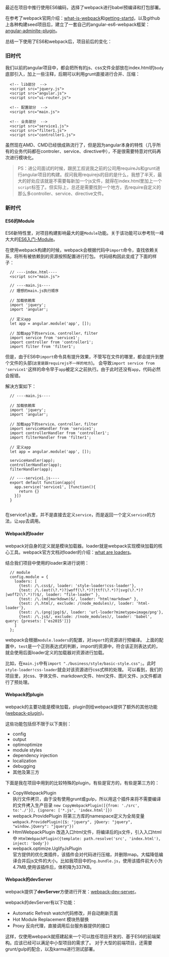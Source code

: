 最近在项目中推行使用ES6编码，选择了webpack进行babel预编译和打包部署。  

在参考了webpack官网介绍：[what-is-webpack](http://webpack.github.io/docs/what-is-webpack.html)和[getting-startd](http://webpack.github.io/docs/tutorials/getting-started/)，以及github上各种构建seed项目后，建立了一套自己的angular-es6-webpack框架：[angular-adminlte-plugin](https://github.com/kakanjau/angular-adminlte-plugin)。  

总结一下使用了ES6和webpack后，项目前后的变化：

### 旧时代

我们以前的angular项目中，都会把所有的js、css文件全部放在index.html的`body`底部引入，加上一些注释，后期可以利用grunt直接进行合并、压缩：

```
  <!-- lib部分  -->
  <script src="jquery.js">
  <script src="angular.js">
  <script src="ui-router.js"> 
  
  <!-- 配置部分  -->
  <script src="main.js">
  
  <!-- 业务部分  -->
  <script src="service1.js">
  <script src="filter1.js">
  <script src="controller1.js">
```

虽然现在AMD、CMD已经很成熟流行了，但是因为angular本身的特性（几乎所有的业务代码都在controler、service、directive中），不是很需要特意对代码再次进行模块化。

> PS：进公司面试的时候，跟民工叔说我之前的公司用requireJs和grunt进行angular项目的构建。叔问我用requirejs的目的是什么，我想了半天，最大的好处应该就是不需要每新加一个js文件，就得在index.html里加上一个`script`标签了。但实际上，总还是需要找到一个地方，去require自定义的那么多controller、service、directive文件。

### 新时代

#### ES6的Module
ES6新特性里，对项目构建影响最大的是`Module`功能。关于该功能可以参考阮一峰大大的[ES6入门-Module](http://es6.ruanyifeng.com/#docs/module)。

在使用webpack构建的时候，webpack会根据代码中`import`命令，查找依赖关系，将所有被依赖到的资源按照配置进行打包。
代码结构因此变成了下面的样子：

```
  // ----index.html----
  <script scr="main.js">
  
  // ----main.js----
  // 理想的main.js执行顺序
  
  // 加载依赖库
  import 'jquery';
  import 'angular';
  
  // 定义app
  let app = angular.module('app', []);
  
  // 加载app下的service、controller、filter
  import service from 'service1';
  import controller from 'controller1';
  import filter from 'filter1';
```

但是，由于ES6中`import`命令具有提升效果，不管写在文件的哪里，都会提升到整个文件的头部(`这里是跟requirejs不一样的地方`)。
会导致`import service from 'service1'`这样的命令早于`app`被定义之前执行。由于此时还没有`app`，代码必然会报错。

解决方案如下：

```
  // ----main.js----
  
  // 加载依赖库
  import 'jquery';
  import 'angular';
  
  // 加载app下的service、controller、filter
  import serviceHandler from 'service1';
  import controllerHandler from 'controller1';
  import filterHandler from 'filter1';
  
  // 定义app
  let app = angular.module('app', []);
  
  serviceHandler(app);
  controllerHandler(app);
  filterHandler(app);
  
  // ----service1.js----
  export default function(app){
    app.service('service1', [function(){
      return {}
    }]) 
  }
  
```
在service1.js里，并不是直接去定义`service`，而是返回一个定义`service`的方法，让`app`去调用。

#### Webpack的loader
webpack对自身的定义就是模块加载器。loader就是webpack实现模块加载的核心工具。webpack官方文档对loader的介绍：[what are loaders](http://webpack.github.io/docs/using-loaders.html)。

结合我们项目中使用的loader来进行说明：
```
  // module
  config.module = {
    loaders: [
      {test: /\.css$/, loader: 'style-loader!css-loader'},
      {test: /\.(eot(\?.*)?|woff(\?.*)?|ttf(\?.*)?|svg(\?.*)?|woff2(\?.*)?)$/, loader: "file-loader" },
      {test: /\.(md|markdown)$/, loader: "html!markdown" },
      {test: /\.html/, exclude: /(node_modules)/, loader: 'html-loader'},
      {test: /\.(png|jpg)$/, loader: 'url-loader?mimetype=image/png'},
      {test: /\.js$/, exclude: /(node_modules)/, loader: 'babel', query: {presets: ['es2015']}}
    ]
  };
```
webpack会根据`module.loaders`的配置，对`import`的资源进行预编译。
上面的配置中，`test`是一个正则表达式的判断，import的资源中，符合该正则表达式的，就会使用后面loader定义的加载器对资源进行加载。

比如，在`main.js`中有`import "./business/style/basic-style.css";`。此时`style-loader!css-loader`就会对该资源进行css式样的处理。
可以看到，我们的项目里，对css、字体文件、markdown文件、html文件、图片文件、js文件都进行了预处理。

#### Webpack的plugin
webpack的主要功能是模块加载，plugin则给webpack提供了额外的其他功能([webpack-plugin](http://webpack.github.io/docs/using-plugins.html))。

这些功能包括但不限于以下类别：
- config
- output
- optimoptimize
- module styles
- dependency injection
- localization
- debugging
- 其他及第三方

下面是我在项目中用到的比较特殊的plugin，有些是官方的，有些是第三方的：
- CopyWebpackPlugin   
  执行文件拷贝，由于没有使用grunt或gulp，所以用这个插件来将不需要编译的文件拷入生产目录
  `new CopyWebpackPlugin([{from: './src', to:'./'}], {ignore: ['*.js', 'index.html']})`
- webpack.ProvidePlugin
  将第三方库的namespace定义为全局变量
  `webpack.ProvidePlugin({$: "jquery", jQuery: "jquery", "window.jQuery": "jquery"})`
- HtmlWebpackPlugin
  改造入口html文件，将编译后的js文件，引入入口html中
  `HtmlWebpackPlugin({template: path.resolve('src', 'index.html'), inject: 'body'})`
- webpack.optimize.UglifyJsPlugin  
  官方提供的优化类插件，该插件会对代码进行压缩，并删除map。大幅降低编译合并后js文件的大小。比如我项目中的`ng.bundle.js`，使用该插件前大小为4.7MB,使用该插件后，体积降为337KB。
  
#### Webpack的devServer
webpack提供了**devServer**方便进行开发：[webpack-dev-server](http://webpack.github.io/docs/webpack-dev-server.html)。

webpack的devServer有以下功能：
- Automatic Refresh watch代码修改，并自动刷新页面
- Hot Module Replacement 模块热替换
- Proxy 反向代理，直接调用后台服务器提供的接口


这样，仅使用webpack就搭建起来一个可以胜任项目开发的、基于ES6的前端架构。应该已经可以满足中小型项目的需求了。
对于大型的前端项目，还需要grunt/gulp的配合，以及karma进行测试部署。
